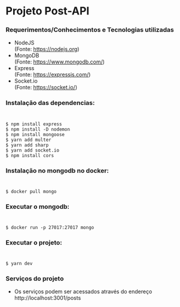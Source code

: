 # Projeto Post-API

### Requerimentos/Conhecimentos e Tecnologias utilizadas

* NodeJS   
    (Fonte: https://nodejs.org)
* MongoDB   
    (Fonte: https://www.mongodb.com/)
* Express   
    (Fonte: https://expressjs.com/)
* Socket.io   
    (Fonte: https://socket.io/)

### Instalação das dependencias:
#
```bashh
$ npm install express
$ npm install -D nodemon
$ npm install mongoose
$ yarn add multer
$ yarn add sharp
$ yarn add socket.io
$ npm install cors
 ```
### Instalação no mongodb no docker:
#
```bashh
$ docker pull mongo
 ```

### Executar o mongodb:
#
```bashh
$ docker run -p 27017:27017 mongo
 ```

### Executar o projeto: 
#
```bashh
$ yarn dev
 ```
### Serviços do projeto
* Os serviços podem ser acessados através do endereço http://localhost:3001/posts
